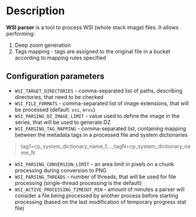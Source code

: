 # Description
**WSI parser** is a tool to process WSI (whole stack image) files. It allows performing:
1. Deep zoom generation
2. Tags mapping - tags are assigned to the original file in a bucket according to mapping rules specified 

## Configuration parameters

- `WSI_TARGET_DIRECTORIES` - comma-separated list of paths, describing directories, that need to be checked
- `WSI_FILE_FORMATS` - comma-separated list of image extensions, that will be processed (default: `vsi`, `mrxs`)
- `WSI_PARSING_DZ_IMAGE_LIMIT` - value used to define the image in the series, that will be used to generate DZ
- `WSI_PARSING_TAG_MAPPING` - comma-separated list, containing mapping between the metadata tags in a processed file and system dictionaries
> tag1=cp_system_dictionary_name_1;...;tagN=cp_system_dictionary_name_N
- `WSI_PARSING_CONVERSION_LIMIT` - an area limit in pixels on a chunk processing during conversion to PNG
- `WSI_PARSING_THREADS` - number of threads, that will be used for file processing (single-thread processing is the default)
- `WSI_ACTIVE_PROCESSING_TIMEOUT_MIN` - amount of minutes a parser will consider a file being processed by another process before starting processing (based on the last modification of temporary progress stat file)